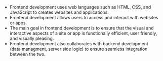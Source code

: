 * Frontend development uses web languages such as HTML, CSS, and JavaScript to creates websites and applications.
* Frontend development allows users to access and interact with websites or apps.
* The main goal in frontend development is to ensure that the visual and interactive aspects of a site or app is functionally efficient, user friendly, and visually pleasing.
* Frontend development also collaborates with backend development (data managment, server side logic) to ensure seamless integration between the two.
